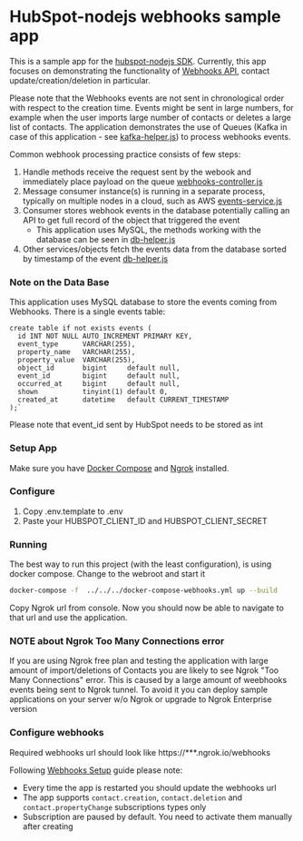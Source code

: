 # HubSpot-nodejs webhooks sample app

This is a sample app for the [hubspot-nodejs SDK](../../../../../).
Currently, this app focuses on demonstrating the functionality of [Webhooks API](https://developers.hubspot.com/docs/methods/webhooks/webhooks-overview), contact update/creation/deletion in particular.

Please note that the Webhooks events are not sent in chronological order with respect to the creation time. Events might be sent in large numbers, for example when the user imports large number of contacts or deletes a large list of contacts.
The application demonstrates the use of Queues (Kafka in case of this application - see [kafka-helper.js](https://github.com/HubSpot/hubspot-api-nodejs/tree/master/sample-app/webhooks-app/src/js/kafka-helper.js)) to process webhooks events.

Common webhook processing practice consists of few steps:
1. Handle methods receive the request sent by the webook and immediately place payload on the queue [webhooks-controller.js](https://github.com/HubSpot/hubspot-api-nodejs/tree/master/sample-app/webhooks-app/src/js/webhooks-controller.js)
2. Message consumer instance(s) is running in a separate process, typically on multiple nodes in a cloud, such as AWS [events-service.js](https://github.com/HubSpot/hubspot-api-nodejs/tree/master/sample-app/webhooks-app/src/js/events-service.js)
3. Consumer stores webhook events in the database potentially calling an API to get full record of the object that triggered the event
   - This application uses MySQL, the methods working with the database can be seen in [db-helper.js](https://github.com/HubSpot/hubspot-api-nodejs/tree/master/sample-app/webhooks-app/src/js/db-helper.js)
4. Other services/objects fetch the events data from the database sorted by timestamp of the event [db-helper.js](https://github.com/HubSpot/hubspot-api-nodejs/tree/master/sample-app/webhooks-app/src/js/db-helper.js)


### Note on the Data Base
This application uses MySQL database to store the events coming from Webhooks. There is a single events table:
```
create table if not exists events (
  id INT NOT NULL AUTO_INCREMENT PRIMARY KEY,
  event_type      VARCHAR(255),
  property_name   VARCHAR(255),
  property_value  VARCHAR(255),
  object_id       bigint     default null,
  event_id        bigint     default null,
  occurred_at     bigint     default null,
  shown           tinyint(1) default 0,
  created_at      datetime   default CURRENT_TIMESTAMP
);`
```
Please note that event_id sent by HubSpot needs to be stored as int

### Setup App

Make sure you have [Docker Compose](https://docs.docker.com/compose/) and [Ngrok](https://ngrok.com/) installed.

### Configure

1. Copy .env.template to .env
2. Paste your HUBSPOT_CLIENT_ID and HUBSPOT_CLIENT_SECRET

### Running

The best way to run this project (with the least configuration), is using docker compose.  Change to the webroot and start it

```bash
docker-compose -f  ../../../docker-compose-webhooks.yml up --build
```

Copy Ngrok url from console. Now you should now be able to navigate to that url and use the application.

### NOTE about Ngrok Too Many Connections error

If you are using Ngrok free plan and testing the application with large amount of import/deletions of Contacts you are likely to see Ngrok "Too Many Connections" error.
This is caused by a large amount of weebhooks events being sent to Ngrok tunnel. To avoid it you can deploy sample applications on your server w/o Ngrok or upgrade to Ngrok Enterprise version

### Configure webhooks

Required webhooks url should look like https://***.ngrok.io/webhooks

Following [Webhooks Setup](https://developers.hubspot.com/docs/methods/webhooks/webhooks-overview) guide please note:
- Every time the app is restarted you should update the webhooks url
- The app supports `contact.creation`, `contact.deletion` and `contact.propertyChange` subscriptions types only
- Subscription are paused by default. You need to activate them manually after creating
